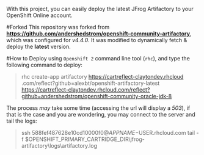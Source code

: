 With this project, you can easily deploy the latest JFrog Artifactory to your OpenShift Online account.

#Forked
This repository was forked from **https://github.com/andershedstrom/openshift-community-artifactory**, which was configured for *v4.4.0*. It was modified to dynamically fetch & deploy the **latest** version.

#How to Deploy
using `Openshift 2` command line tool (`rhc`), and type the following command to deploy:
> rhc create-app artifactory https://cartreflect-claytondev.rhcloud
.com/reflect?github=alexbt/openshift-artifactory-latest https://cartreflect-claytondev.rhcloud.com/reflect?github=andershedstrom/openshift-community-oracle-jdk-8

The process *may* take some time (accessing the url will display a *503*), if that is the case and you are wondering, you may connect to the server and tail 
the logs:

> ssh 588fef487628e10cd10000f0@$APPNAME-$USER.rhcloud.com
> tail -f $OPENSHIFT_PRIMARY_CARTRIDGE_DIR\jfrog-artifactory\logs\artifactory.log
